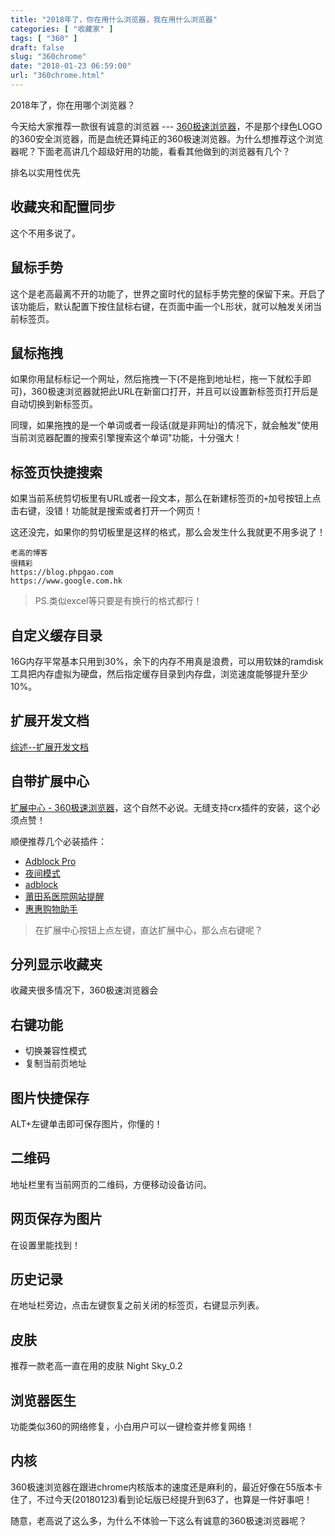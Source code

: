 ```yaml
---
title: "2018年了，你在用什么浏览器，我在用什么浏览器"
categories: [ "收藏家" ]
tags: [ "360" ]
draft: false
slug: "360chrome"
date: "2018-01-23 06:59:00"
url: "360chrome.html"
---
```


2018年了，你在用哪个浏览器？

今天给大家推荐一款很有诚意的浏览器 --- [360极速浏览器][1]，不是那个绿色LOGO的360安全浏览器，而是血统还算纯正的360极速浏览器。为什么想推荐这个浏览器呢？下面老高讲几个超级好用的功能，看看其他做到的浏览器有几个？


<!--more-->


排名以实用性优先

## 收藏夹和配置同步

这个不用多说了。

## 鼠标手势

这个是老高最离不开的功能了，世界之窗时代的鼠标手势完整的保留下来。开启了该功能后，默认配置下按住鼠标右键，在页面中画一个L形状，就可以触发关闭当前标签页。

## 鼠标拖拽

如果你用鼠标标记一个网址，然后拖拽一下(不是拖到地址栏，拖一下就松手即可)，360极速浏览器就把此URL在新窗口打开，并且可以设置新标签页打开后是自动切换到新标签页。

同理，如果拖拽的是一个单词或者一段话(就是非网址)的情况下，就会触发"使用当前浏览器配置的搜索引擎搜索这个单词"功能，十分强大！

## 标签页快捷搜索

如果当前系统剪切板里有URL或者一段文本，那么在新建标签页的`+`加号按钮上点击右键，没错！功能就是搜索或者打开一个网页！

这还没完，如果你的剪切板里是这样的格式，那么会发生什么我就更不用多说了！

```
老高的博客
很精彩
https://blog.phpgao.com
https://www.google.com.hk
```

> PS.类似excel等只要是有换行的格式都行！

## 自定义缓存目录

16G内存平常基本只用到30%，余下的内存不用真是浪费，可以用软妹的ramdisk工具把内存虚拟为硬盘，然后指定缓存目录到内存盘，浏览速度能够提升至少10%。

## 扩展开发文档

[综述--扩展开发文档][2]

## 自带扩展中心

[扩展中心 - 360极速浏览器][3]，这个自然不必说。无缝支持crx插件的安装，这个必须点赞！

顺便推荐几个必装插件：

 - [Adblock Pro][4]
 - [夜间模式][5]
 - [adblock][6]
 - [莆田系医院网站提醒][7]
 - [惠惠购物助手][8]

> 在扩展中心按钮上点左键，直达扩展中心，那么点右键呢？

## 分列显示收藏夹

收藏夹很多情况下，360极速浏览器会

## 右键功能

 - 切换兼容性模式
 - 复制当前页地址

## 图片快捷保存

ALT+左键单击即可保存图片，你懂的！

## 二维码

地址栏里有当前网页的二维码，方便移动设备访问。

## 网页保存为图片

在设置里能找到！

## 历史记录

在地址栏旁边，点击左键恢复之前关闭的标签页，右键显示列表。

## 皮肤

推荐一款老高一直在用的皮肤 Night Sky_0.2

## 浏览器医生

功能类似360的网络修复，小白用户可以一键检查并修复网络！

## 内核

360极速浏览器在跟进chrome内核版本的速度还是麻利的，最近好像在55版本卡住了，不过今天(20180123)看到论坛版已经提升到63了，也算是一件好事吧！


随意，老高说了这么多，为什么不体验一下这么有诚意的360极速浏览器呢？




  [1]: http://chrome.360.cn/
  [2]: http://open.chrome.360.cn/extension_dev/overview.html
  [3]: https://ext.chrome.360.cn/webstore/category/%E7%BD%91%E9%A1%B5%E5%A2%9E%E5%BC%BA/%E7%BC%96%E8%BE%91%E6%8E%A8%E8%8D%90
  [4]: https://ext.chrome.360.cn/webstore/detail/khikalbjeipalegfaggfglmbjjnoppdg
  [5]: https://ext.chrome.360.cn/webstore/detail/apphnfknpomacdjokcnhbkcadhhopjpd
  [6]: https://ext.chrome.360.cn/webstore/detail/gighmmpiobklfepjocnamgkkbiglidom
  [7]: https://ext.chrome.360.cn/webstore/detail/pihadmdiehanenijehoohjnpiaofmmng
  [8]: https://ext.chrome.360.cn/webstore/detail/ohjkicjidmohhfcjjlahfppkdblibkkb